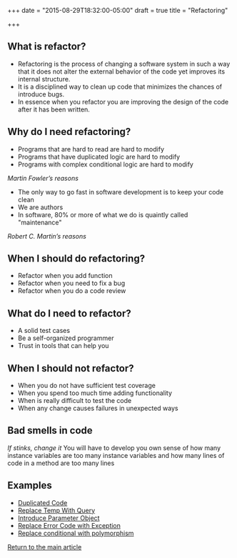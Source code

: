 +++
date = "2015-08-29T18:32:00-05:00"
draft = true
title = "Refactoring"

+++
## What is refactor?
* Refactoring is the process of changing a software system in such a way that it does not alter the external behavior of the code yet improves its internal structure.
* It is a disciplined way to clean up code that minimizes the chances of introduce bugs.
* In essence when you refactor you are improving the design of the code after it has been written.

## Why do I need refactoring?
* Programs that are hard to read are hard to modify
* Programs that have duplicated logic are hard to modify
* Programs with complex conditional logic are hard to modify

*Martin Fowler’s reasons*

* The only way to go fast in software development is to keep your code clean
* We are authors
* In software, 80% or more of what we do is quaintly called "maintenance"

*Robert C. Martin’s reasons*

## When I should do refactoring?
* Refactor when you add function
* Refactor when you need to fix a bug
* Refactor when you do a code review

## What do I need to refactor?
* A solid test cases
* Be a self-organized programmer
* Trust in tools that can help you

## When I should not refactor?
* When you do not have sufficient test coverage
* When you spend too much time adding functionality
* When is really difficult to test the code
* When any change causes failures in unexpected ways

## Bad smells in code
*If stinks, change it*
You will have to develop you own sense of how many instance variables are too many instance variables and how many lines of code in a method are too many lines

## Examples
* [Duplicated Code](/techtalk/refactoring/duplicated_code)
* [Replace Temp With Query](/techtalk/refactoring/replace_temp_with_query)
* [Introduce Parameter Object](/techtalk/refactoring/introduce_parameter_object)
* [Replace Error Code with Exception](/techtalk/refactoring/replace_error_code_with_exception)
* [Replace conditional with polymorphism](/techtalk/refactoring/replace_conditional_with_polymorphism)

[Return to the main article](/techtalk/techtalks)



